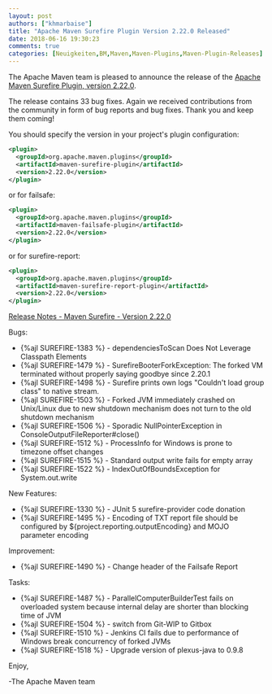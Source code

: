 ```yaml
---
layout: post
authors: ["khmarbaise"]
title: "Apache Maven Surefire Plugin Version 2.22.0 Released"
date: 2018-06-16 19:30:23
comments: true
categories: [Neuigkeiten,BM,Maven,Maven-Plugins,Maven-Plugin-Releases]
---
```

The Apache Maven team is pleased to announce the release of the 
[Apache Maven Surefire Plugin, version 2.22.0](https://maven.apache.org/plugins/maven-surefire-plugin/).


The release contains 33 bug fixes.
Again we received contributions from the community in form of bug reports
and bug fixes.
Thank you and keep them coming!

You should specify the version in your project's plugin configuration:

``` xml
<plugin>
  <groupId>org.apache.maven.plugins</groupId>
  <artifactId>maven-surefire-plugin</artifactId>
  <version>2.22.0</version>
</plugin>
```

or for failsafe:

``` xml
<plugin>
  <groupId>org.apache.maven.plugins</groupId>
  <artifactId>maven-failsafe-plugin</artifactId>
  <version>2.22.0</version>
</plugin>
```

or for surefire-report:

``` xml
<plugin>
  <groupId>org.apache.maven.plugins</groupId>
  <artifactId>maven-surefire-report-plugin</artifactId>
  <version>2.22.0</version>
</plugin>
```


<!-- more -->

[Release Notes - Maven Surefire - Version 2.22.0](https://issues.apache.org/jira/secure/ReleaseNote.jspa?projectId=12317927&version=12343247)

Bugs:
 
 * {%ajl SUREFIRE-1383 %} - dependenciesToScan Does Not Leverage Classpath Elements
 * {%ajl SUREFIRE-1479 %} - SurefireBooterForkException: The forked VM terminated without properly saying goodbye since 2.20.1
 * {%ajl SUREFIRE-1498 %} - Surefire prints own logs "Couldn't load group class" to native stream.
 * {%ajl SUREFIRE-1503 %} - Forked JVM immediately crashed on Unix/Linux due to new shutdown mechanism does not turn to the old shutdown mechanism
 * {%ajl SUREFIRE-1506 %} - Sporadic NullPointerException in ConsoleOutputFileReporter#close()
 * {%ajl SUREFIRE-1512 %} - ProcessInfo for Windows is prone to timezone offset changes
 * {%ajl SUREFIRE-1515 %} - Standard output write fails for empty array
 * {%ajl SUREFIRE-1522 %} - IndexOutOfBoundsException for System.out.write

New Features:

 * {%ajl SUREFIRE-1330 %} - JUnit 5 surefire-provider code donation
 * {%ajl SUREFIRE-1495 %} - Encoding of TXT report file should be configured by ${project.reporting.outputEncoding} and MOJO parameter encoding

Improvement:

 * {%ajl SUREFIRE-1490 %} - Change header of the Failsafe Report

Tasks:

 * {%ajl SUREFIRE-1487 %} - ParallelComputerBuilderTest fails on overloaded system because internal delay are shorter than blocking time of JVM
 * {%ajl SUREFIRE-1504 %} - switch from Git-WIP to Gitbox
 * {%ajl SUREFIRE-1510 %} - Jenkins CI fails due to performance of Windows break concurrency of forked JVMs
 * {%ajl SUREFIRE-1518 %} - Upgrade version of plexus-java to 0.9.8



Enjoy,

-The Apache Maven team


